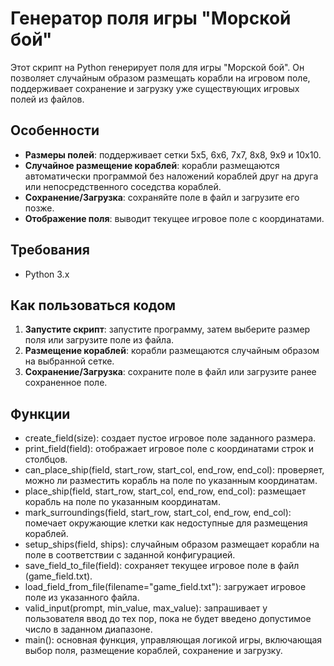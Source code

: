 # Генератор поля игры "Морской бой"

Этот скрипт на Python генерирует поля для игры "Морской бой". Он позволяет случайным образом размещать корабли на игровом поле, поддерживает сохранение и загрузку уже существующих игровых полей из файлов.

## Особенности

- **Размеры полей**: поддерживает сетки 5x5, 6x6, 7x7, 8x8, 9x9 и 10x10.
- **Случайное размещение кораблей**: корабли размещаются автоматически программой без наложений кораблей друг на друга или непосредственного соседства кораблей.
- **Сохранение/Загрузка**: сохраняйте поле в файл и загрузите его позже.
- **Отображение поля**: выводит текущее игровое поле с координатами.

## Требования

- Python 3.x

## Как пользоваться кодом

1. **Запустите скрипт**: запустите программу, затем выберите размер поля или загрузите поле из файла.
2. **Размещение кораблей**: корабли размещаются случайным образом на выбранной сетке.
3. **Сохранение/Загрузка**: сохраните поле в файл или загрузите ранее сохраненное поле.

## Функции

- create_field(size): создает пустое игровое поле заданного размера.
- print_field(field): отображает игровое поле с координатами строк и столбцов.
- can_place_ship(field, start_row, start_col, end_row, end_col): проверяет, можно ли разместить корабль на поле по указанным координатам.
- place_ship(field, start_row, start_col, end_row, end_col): размещает корабль на поле по указанным координатам.
- mark_surroundings(field, start_row, start_col, end_row, end_col): помечает окружающие клетки как недоступные для размещения кораблей.
- setup_ships(field, ships): случайным образом размещает корабли на поле в соответствии с заданной конфигурацией.
- save_field_to_file(field): сохраняет текущее игровое поле в файл (game_field.txt).
- load_field_from_file(filename="game_field.txt"): загружает игровое поле из указанного файла.
- valid_input(prompt, min_value, max_value): запрашивает у пользователя ввод до тех пор, пока не будет введено допустимое число в заданном диапазоне.
- main(): основная функция, управляющая логикой игры, включающая выбор поля, размещение кораблей, сохранение и загрузку.
